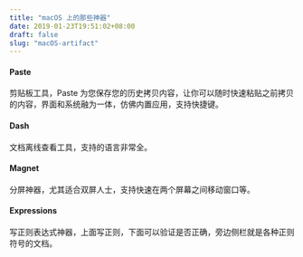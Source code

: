 ```yaml
---
title: "macOS 上的那些神器"
date: 2019-01-23T19:51:02+08:00
draft: false
slug: "macOS-artifact"
---
```


#### Paste

剪贴板工具，Paste 为您保存您的历史拷贝内容，让你可以随时快速粘贴之前拷贝的内容，界面和系统融为一体，仿佛内置应用，支持快捷键。

#### Dash

文档离线查看工具，支持的语言非常全。

#### Magnet

分屏神器，尤其适合双屏人士，支持快速在两个屏幕之间移动窗口等。

#### Expressions

写正则表达式神器，上面写正则，下面可以验证是否正确，旁边侧栏就是各种正则符号的文档。